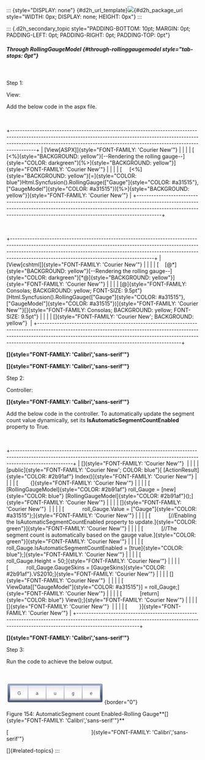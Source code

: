 ::: {style="DISPLAY: none"}
[](ms-xhelp:///?Id=d2h_url_template){#d2h_url_template}![](!package_url!){#d2h_package_url style="WIDTH: 0px; DISPLAY: none; HEIGHT: 0px"}
:::

::: {.d2h_secondary_topic style="PADDING-BOTTOM: 10pt; MARGIN: 0pt; PADDING-LEFT: 0pt; PADDING-RIGHT: 0pt; PADDING-TOP: 0pt"}
##### Through RollingGaugeModel {#through-rollinggaugemodel style="tab-stops: 0pt"}

 

Step 1:

View:

Add the below code in the aspx file.

 

+----------------------------------------------------------------------------------------------------------------------------------------------------------------------------------------------------------------------------------------------------+
| [View\[ASPX\]]{style="FONT-FAMILY: 'Courier New'"}                                                                                                                                                                                                 |
|                                                                                                                                                                                                                                                    |
| [    [\<%]{style="BACKGROUND: yellow"}[\--Rendering the rolling gauge\--]{style="COLOR: darkgreen"}[%\>]{style="BACKGROUND: yellow"}]{style="FONT-FAMILY: 'Courier New'"}                                                                          |
|                                                                                                                                                                                                                                                    |
| [     [\<%]{style="BACKGROUND: yellow"}[=]{style="COLOR: blue"}Html.Syncfusion().RollingGauge([\"Gauge\"]{style="COLOR: #a31515"}, [\"GaugeModel\"]{style="COLOR: #a31515"})[%\>]{style="BACKGROUND: yellow"}]{style="FONT-FAMILY: 'Courier New'"} |
+----------------------------------------------------------------------------------------------------------------------------------------------------------------------------------------------------------------------------------------------------+

 

+----------------------------------------------------------------------------------------------------------------------------------------------------------------------------------------------------------------------------------------------------------------------------------------------------+
| [View\[cshtml\]]{style="FONT-FAMILY: 'Courier New'"}                                                                                                                                                                                                                                               |
|                                                                                                                                                                                                                                                                                                    |
| [    [@\*]{style="BACKGROUND: yellow"}[\--Rendering the rolling gauge\--]{style="COLOR: darkgreen"}[\*@]{style="BACKGROUND: yellow"}]{style="FONT-FAMILY: 'Courier New'"}                                                                                                                          |
|                                                                                                                                                                                                                                                                                                    |
| [@]{style="FONT-FAMILY: Consolas; BACKGROUND: yellow; FONT-SIZE: 9.5pt"}[Html.Syncfusion().RollingGauge([\"Gauge\"]{style="COLOR: #a31515"}, [\"GaugeModel\"]{style="COLOR: #a31515"})]{style="FONT-FAMILY: 'Courier New'"}[]{style="FONT-FAMILY: Consolas; BACKGROUND: yellow; FONT-SIZE: 9.5pt"} |
|                                                                                                                                                                                                                                                                                                    |
| []{style="FONT-FAMILY: 'Courier New'; BACKGROUND: yellow"}                                                                                                                                                                                                                                         |
+----------------------------------------------------------------------------------------------------------------------------------------------------------------------------------------------------------------------------------------------------------------------------------------------------+

**[]{style="FONT-FAMILY: 'Calibri','sans-serif'"}** 

**[]{style="FONT-FAMILY: 'Calibri','sans-serif'"}** 

Step 2:

Controller:

**[]{style="FONT-FAMILY: 'Calibri','sans-serif'"}** 

Add the below code in the controller. To automatically update the segment count value dynamically, set its **IsAutomaticSegmentCountEnabled** property to True.

 

+-------------------------------------------------------------------------------------------------------------------------------------------------------------------------------------+
| []{style="FONT-FAMILY: 'Courier New'"}                                                                                                                                              |
|                                                                                                                                                                                     |
| [public]{style="FONT-FAMILY: 'Courier New'; COLOR: blue"}[ [ActionResult]{style="COLOR: #2b91af"} Index()]{style="FONT-FAMILY: 'Courier New'"}                                      |
|                                                                                                                                                                                     |
| [        {]{style="FONT-FAMILY: 'Courier New'"}                                                                                                                                     |
|                                                                                                                                                                                     |
| [           [RollingGaugeModel]{style="COLOR: #2b91af"} roll_Gauge = [new]{style="COLOR: blue"} [RollingGaugeModel]{style="COLOR: #2b91af"}();]{style="FONT-FAMILY: 'Courier New'"} |
|                                                                                                                                                                                     |
| []{style="FONT-FAMILY: 'Courier New'"}                                                                                                                                              |
|                                                                                                                                                                                     |
| [            roll_Gauge.Value = [\"Gauge\"]{style="COLOR: #a31515"};]{style="FONT-FAMILY: 'Courier New'"}                                                                           |
|                                                                                                                                                                                     |
| [            [//Enabling the IsAutomaticSegmentCountEnabled property to update.]{style="COLOR: green"}]{style="FONT-FAMILY: 'Courier New'"}                                         |
|                                                                                                                                                                                     |
| [            [//The segment count is automatically based on the gauge value.]{style="COLOR: green"}]{style="FONT-FAMILY: 'Courier New'"}                                            |
|                                                                                                                                                                                     |
| [            roll_Gauge.IsAutomaticSegmentCountEnabled = [true]{style="COLOR: blue"};]{style="FONT-FAMILY: 'Courier New'"}                                                          |
|                                                                                                                                                                                     |
| [            roll_Gauge.Height = 50;]{style="FONT-FAMILY: 'Courier New'"}                                                                                                           |
|                                                                                                                                                                                     |
| [            roll_Gauge.GaugeSkins = [GaugeSkins]{style="COLOR: #2b91af"}.VS2010;]{style="FONT-FAMILY: 'Courier New'"}                                                              |
|                                                                                                                                                                                     |
| []{style="FONT-FAMILY: 'Courier New'"}                                                                                                                                              |
|                                                                                                                                                                                     |
| [            ViewData\[[\"GaugeModel\"]{style="COLOR: #a31515"}\] = roll_Gauge;]{style="FONT-FAMILY: 'Courier New'"}                                                                |
|                                                                                                                                                                                     |
| [            [return]{style="COLOR: blue"} View();]{style="FONT-FAMILY: 'Courier New'"}                                                                                             |
|                                                                                                                                                                                     |
| []{style="FONT-FAMILY: 'Courier New'"}                                                                                                                                              |
|                                                                                                                                                                                     |
| [        }]{style="FONT-FAMILY: 'Courier New'"}                                                                                                                                     |
+-------------------------------------------------------------------------------------------------------------------------------------------------------------------------------------+

**[]{style="FONT-FAMILY: 'Calibri','sans-serif'"}** 

Step 3:

Run the code to achieve the below output.

 

![Description: C:\\Users\\krishnarajd\\Desktop\\auto.png](ImagesExt/image57_125.jpg){border="0"}

Figure 154: AutomaticSegment count Enabled-Rolling Gauge**[]{style="FONT-FAMILY: 'Calibri','sans-serif'"}**

[                                                       ]{style="FONT-FAMILY: 'Calibri','sans-serif'"}

[]{#related-topics}
:::
